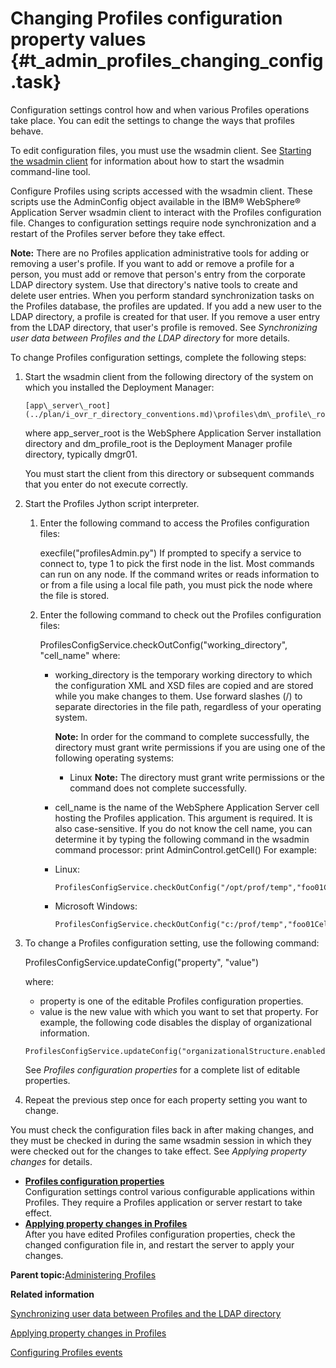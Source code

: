 # Changing Profiles configuration property values {#t_admin_profiles_changing_config .task}

Configuration settings control how and when various Profiles operations take place. You can edit the settings to change the ways that profiles behave.

To edit configuration files, you must use the wsadmin client. See [Starting the wsadmin client](t_admin_wsadmin_starting.md) for information about how to start the wsadmin command-line tool.

Configure Profiles using scripts accessed with the wsadmin client. These scripts use the AdminConfig object available in the IBM® WebSphere® Application Server wsadmin client to interact with the Profiles configuration file. Changes to configuration settings require node synchronization and a restart of the Profiles server before they take effect.

**Note:** There are no Profiles application administrative tools for adding or removing a user's profile. If you want to add or remove a profile for a person, you must add or remove that person's entry from the corporate LDAP directory system. Use that directory's native tools to create and delete user entries. When you perform standard synchronization tasks on the Profiles database, the profiles are updated. If you add a new user to the LDAP directory, a profile is created for that user. If you remove a user entry from the LDAP directory, that user's profile is removed. See *Synchronizing user data between Profiles and the LDAP directory* for more details.

To change Profiles configuration settings, complete the following steps:

1.  Start the wsadmin client from the following directory of the system on which you installed the Deployment Manager:

    ```
    [app\_server\_root](../plan/i_ovr_r_directory_conventions.md)\profiles\dm\_profile\_root\bin
    ```

    where app\_server\_root is the WebSphere Application Server installation directory and dm\_profile\_root is the Deployment Manager profile directory, typically dmgr01.

    You must start the client from this directory or subsequent commands that you enter do not execute correctly.

2.  Start the Profiles Jython script interpreter.

    1.  Enter the following command to access the Profiles configuration files:

        execfile\("profilesAdmin.py"\) If prompted to specify a service to connect to, type 1 to pick the first node in the list. Most commands can run on any node. If the command writes or reads information to or from a file using a local file path, you must pick the node where the file is stored.

    2.  Enter the following command to check out the Profiles configuration files:

        ProfilesConfigService.checkOutConfig\("working\_directory", "cell\_name" where:

        -   working\_directory is the temporary working directory to which the configuration XML and XSD files are copied and are stored while you make changes to them. Use forward slashes \(/\) to separate directories in the file path, regardless of your operating system.

            **Note:** In order for the command to complete successfully, the directory must grant write permissions if you are using one of the following operating systems:

            -   Linux
            **Note:** The directory must grant write permissions or the command does not complete successfully.

        -   cell\_name is the name of the WebSphere Application Server cell hosting the Profiles application. This argument is required. It is also case-sensitive. If you do not know the cell name, you can determine it by typing the following command in the wsadmin command processor: print AdminControl.getCell\(\)
        For example:

        -   Linux:

            ```
            ProfilesConfigService.checkOutConfig("/opt/prof/temp","foo01Cell01")
            ```

        -   Microsoft Windows:

            ```
            ProfilesConfigService.checkOutConfig("c:/prof/temp","foo01Cell01")
            ```

3.  To change a Profiles configuration setting, use the following command:

    ProfilesConfigService.updateConfig\("property", "value"\)

    where:

    -   property is one of the editable Profiles configuration properties.
    -   value is the new value with which you want to set that property.
    For example, the following code disables the display of organizational information.

    ```
    ProfilesConfigService.updateConfig("organizationalStructure.enabled","false")
    ```

    See *Profiles configuration properties* for a complete list of editable properties.

4.  Repeat the previous step once for each property setting you want to change.


You must check the configuration files back in after making changes, and they must be checked in during the same wsadmin session in which they were checked out for the changes to take effect. See *Applying property changes* for details.

-   **[Profiles configuration properties](../admin/r_admin_profiles_config_props.md)**  
Configuration settings control various configurable applications within Profiles. They require a Profiles application or server restart to take effect.
-   **[Applying property changes in Profiles](../admin/t_admin_profiles_save_changes.md)**  
After you have edited Profiles configuration properties, check the changed configuration file in, and restart the server to apply your changes.

**Parent topic:**[Administering Profiles](../admin/c_admin_profiles_intro.md)

**Related information**  


[Synchronizing user data between Profiles and the LDAP directory](../admin/t_admin_profiles_sync_dbs.md)

[Applying property changes in Profiles](../admin/t_admin_profiles_save_changes.md)

[Configuring Profiles events](../admin/t_admin_profiles_configure_events.md)

